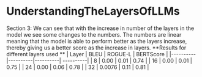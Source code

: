 # UnderstandingTheLayersOfLLMs


Section 3:
We can see that with the increase in number of the layers in the model we see some changes to the numbers. The numbers are linear meaning that the model is able to perform better as the layers increase, thereby giving us a better score as the increase in layers.
**Results for different layers used **
| Layer | BLEU | ROGUE-L | BERTScore |
|----------|----------|----------| ----------|
| 8   | 0.00   | 0.01   | 0.74   |
| 16   | 0.00   | 0.01   | 0.75   |
| 24   | 0.00   | 0.06  | 0.78   | 
| 32   | 0.0076   | 0.11  | 0.81   |
